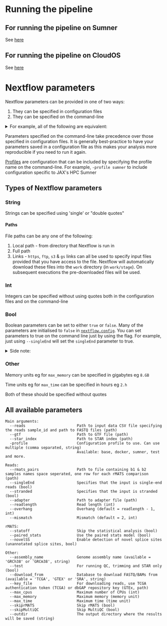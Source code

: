 # Running the pipeline

## For running the pipeline on Sumner
See [here](run_on_sumner.md)

## For running the pipeline on CloudOS
See [here](run_on_cloudos.md)

# Nextflow parameters

Nextflow parameters can be provided in one of two ways:
1) They can be specified in configuration files
2) They can be specified on the command-line

<details>
<summary>For example, all of the following are equivalent:</summary>

1) Config file
```groovy
params.reads      = '/path/to/reads.csv'
params.readlength = 48
params.singleEnd  = true
```

OR 

```groovy
params {
  reads      = '/path/to/reads.csv'
  readlength = 48
  singleEnd  = true
}
```

See [configuration scopes](https://www.nextflow.io/docs/latest/config.html#config-scopes) for more information on this^

2) Specifying parameters on the command-line
```bash
nextflow run main.nf --reads /path/to/reads.csv --readlength 48 --singleEnd true
```

</details>

Parameters specified on the command-line take precedence over those specified in configuration files. It is generally best-practice to have your parameters saved in a configuration file as this makes your analysis more reproducible if you need to run it again.

[Profiles](https://www.nextflow.io/docs/latest/en/latest/config.html#config-profiles) are configuration that can be included by specifying the profile name on the command-line. For example, `-profile sumner` to include configuration specific to JAX's HPC Sumner

## Types of Nextflow parameters

### String 

Strings can be specified using 'single' or "double quotes"

#### Paths

File paths can be any one of the following:
1) Local path - from directory that Nextflow is run in
2) Full path
3) Links - `https`, `ftp`, `s3` & `gs` links can all be used to specify input files provided that you have access to the file. Nextflow will automatically download these files into the `work` directory (in `work/stage`). On subsequent executions the pre-downloaded files will be used.

### Int

Integers can be specified without using quotes both in the configuration files and on the command-line

### Bool

Boolean parameters can be set to either `true` or `false`. Many of the parameters are initialised to `false` in [`nextflow.config`](../nextflow.config). You can set parameters to true on the command line just by using the flag. For example, just using `--singleEnd` will set the `singleEnd` parameter to true.

<details>
<summary>Side note:</summary>

However, be careful doing this as `--singleEnd false` will actually set the `singleEnd` parameter to the string `'false'` not the boolean `false`. Counterintuively, as this is a string that is present it actually mean that `singleEnd` will evaluate to true :satisfied:

This is another reason why it can be best to specify parameters in a confugration file rather than on the command-line
</details>

### Other

Memory units eg for `max_memory` can be specified in gigabytes eg `8.GB`

Time units eg for `max_time` can be specified in hours eg `2.h`

Both of these should be specified without quotes

## All available parameters
```
Main arguments:
  --reads                       Path to input data CSV file specifying the reads sample_id and path to FASTQ files (path)
  --gtf                         Path to GTF file (path)
  --star_index                  Path to STAR index (path)
  -profile                      Configuration profile to use. Can use multiple (comma separated, string)
                                Available: base, docker, sumner, test and more.

Reads:
  --rmats_pairs                 Path to file containing b1 & b2 samples names space seperated, one row for each rMATS comparison (path)
  --singleEnd                   Specifies that the input is single-end reads (bool)
  --stranded                    Specifies that the input is stranded (bool)
  --adapter                     Path to adapter file (path)
  --readlength                  Read length (int)
  --overhang                    Overhang (default = readlength - 1, int)
  --mismatch                    Mismatch (default = 2, int)

rMATS:
  --statoff                     Skip the statistical analysis (bool)
  --paired_stats                Use the paired stats model (bool)
  --novelSS                     Enable detection of novel splice sites (unannotated splice sites, bool)

Other:
  --assembly_name               Genome assembly name (available = 'GRCh38' or 'GRCm38', string)
  --test                        For running QC, trimming and STAR only (bool)
  --download_from               Database to download FASTQ/BAMs from (available = 'TCGA', 'GTEX' or 'SRA', string)
  --key_file                    For downloading reads, use TCGA authentication token (TCGA) or dbGAP repository key (GTEx, path)
  --max_cpus                    Maximum number of CPUs (int)
  --max_memory                  Maximum memory (memory unit)
  --max_time                    Maximum time (time unit)
  --skiprMATS                   Skip rMATS (bool)
  --skipMultiQC                 Skip MultiQC (bool)
  --outdir                      The output directory where the results will be saved (string)
```